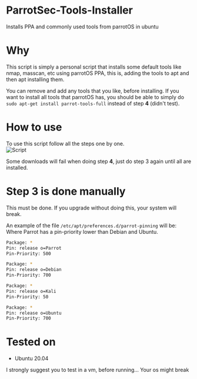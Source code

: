 # ParrotSec-Tools-Installer
Installs PPA and commonly used tools from parrotOS in ubuntu

# Why
This script is simply a personal script that installs some default tools like nmap, masscan, etc using parrotOS PPA, this is, adding the tools to apt and then apt installing them. 

You can remove and add any tools that you like, before installing.
If you want to install all tools that parrotOS has, you should be able to simply do `sudo apt-get install parrot-tools-full` instead of step **4** (didn't test).
 
# How to use
To use this script follow all the steps one by one.  
![Script](images/script.png)

Some downloads will fail when doing step **4**, just do step 3 again until all are installed.

# Step 3 is done manually
This must be done. If you upgrade without doing this, your system will break.

An example of the file `/etc/apt/preferences.d/parrot-pinning` will be:  
Where Parrot has a pin-priority lower than Debian and Ubuntu.
```bash
Package: *
Pin: release o=Parrot
Pin-Priority: 500

Package: *
Pin: release o=Debian
Pin-Priority: 700

Package: *
Pin: release o=Kali
Pin-Priority: 50

Package: *
Pin: release o=Ubuntu
Pin-Priority: 700
```

# Tested on
+ Ubuntu 20.04

I strongly suggest you to test in a vm, before running... Your os might break

